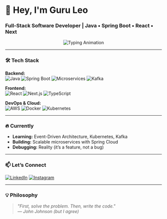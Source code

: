 # 🚀 **Hey, I'm Guru Leo**  
### **Full-Stack Software Developer** | **Java • Spring Boot • React • Next**  

<div align="center">
  <img src="https://readme-typing-svg.demolab.com?font=Fira+Code&pause=1000&color=22D3EE&width=435&lines=Microservices+Enthusiast;Debugging+Reality+%F0%9F%98%8E;Clean+Code+Advocate" alt="Typing Animation" />
</div>

---

### **🛠️ Tech Stack**  
**Backend:**  
![Java](https://img.shields.io/badge/Java-ED8B00?style=flat&logo=openjdk&logoColor=white)
![Spring Boot](https://img.shields.io/badge/Spring_Boot-6DB33F?style=flat&logo=spring&logoColor=white)
![Microservices](https://img.shields.io/badge/Microservices-339933?style=flat&logo=kubernetes&logoColor=white)
![Kafka](https://img.shields.io/badge/Apache_Kafka-231F20?style=flat&logo=apachekafka&logoColor=white)  

**Frontend:**  
![React](https://img.shields.io/badge/React-20232A?style=flat&logo=react&logoColor=61DAFB)
![Next.js](https://img.shields.io/badge/Next.js-000000?style=flat&logo=nextdotjs&logoColor=white)
![TypeScript](https://img.shields.io/badge/TypeScript-3178C6?style=flat&logo=typescript&logoColor=white)  

**DevOps & Cloud:**  
![AWS](https://img.shields.io/badge/AWS-232F3E?style=flat&logo=amazonaws&logoColor=white)
![Docker](https://img.shields.io/badge/Docker-2496ED?style=flat&logo=docker&logoColor=white)
![Kubernetes](https://img.shields.io/badge/Kubernetes-326CE5?style=flat&logo=kubernetes&logoColor=white)  

---

### **🔥 Currently**  
- **Learning:** Event-Driven Architecture, Kubernetes, Kafka  
- **Building:** Scalable microservices with Spring Cloud  
- **Debugging:** Reality (it’s a feature, not a bug)  

---

### **📫 Let’s Connect**  
[![LinkedIn](https://img.shields.io/badge/LinkedIn-0077B5?style=for-the-badge&logo=linkedin&logoColor=white)](https://www.linkedin.com/in/guruprakash-leo/)
[![Instagram](https://img.shields.io/badge/Instagram-E4405F?style=for-the-badge&logo=instagram&logoColor=white)](https://www.instagram.com/_guruleo_/)

---
<!---
### **📊 GitHub Stats**  
![Guru's GitHub Stats](https://github-readme-stats.vercel.app/api?username=Guru-Leo-Dev&show_icons=true&theme=radical)  

![Top Langs](https://github-readme-stats.vercel.app/api/top-langs/?username=Guru-Leo-Dev&layout=compact&theme=radical)  
---
--->

### **💡 Philosophy**  
> *"First, solve the problem. Then, write the code."*  
> *— John Johnson (but I agree)*  


<!---
Guru-Leo-Dev/Guru-Leo-Dev is a ✨ special ✨ repository because its `README.md` (this file) appears on your GitHub profile.
You can click the Preview link to take a look at your changes.
--->
